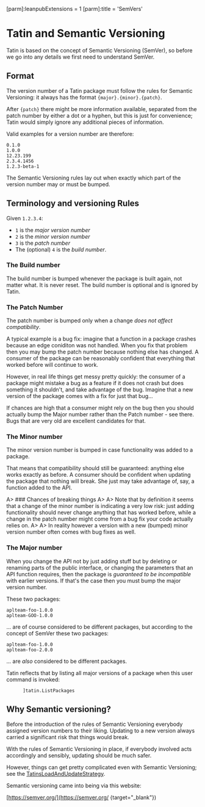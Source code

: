 [parm]:leanpubExtensions = 1
[parm]:title             = 'SemVers'


# Tatin and Semantic Versioning

Tatin is based on the concept of Semantic Versioning (SemVer), so before we go into any details we first need to understand SemVer. 

## Format

The version number of a Tatin package must follow the rules for Semantic Versioning: it always has the format `{major}.{minor}.{patch}`. 

After `{patch}` there might be more information available, separated from the patch number by either a dot or a hyphen, but this is just for convenience; Tatin would simply ignore any additional pieces of information.

Valid examples for a version number are therefore:

```
0.1.0
1.0.0
12.23.199
2.3.4.1456
1.2.3-beta-1
```

The Semantic Versioning rules lay out when exactly which part of the version number may or must be bumped.

## Terminology and versioning Rules

Given `1.2.3.4`:

* `1` is the _major version number_
* `2` is the _minor version number_
* `3` is the _patch number_ 
* The (optional) `4` is the _build number_.

### The Build number

The build number is bumped whenever the package is built again, not matter what. It is never reset. The build number is optional and is ignored by Tatin.

### The Patch Number

The patch number is bumped only when a change _does not affect compatibility_. 

A typical example is a bug fix: imagine that a function in a package crashes because an edge coniditon was not handled. When you fix that problem then you may bump the patch number because nothing else has changed. A consumer of the package can be reasonably confident that everything that worked before will continue to work.

However, in real life things get messy pretty quickly: the consumer of a package might mistake a bug as a feature if it does not crash but does something it shouldn't, and take advantage of the bug. Imagine that a new version of the package comes with a fix for just that bug...

If chances are high that a consumer might rely on the bug then you should actually bump the Major number rather than the Patch number - see there. Bugs that are very old are excellent candidates for that.

### The Minor number

The minor version number is bumped in case functionality was added to a package. 

That means that compatibility  should still be guaranteed: anything else works exactly as before. A consumer should be confident when updating the package that nothing will break. She just may take advantage of, say, a function  added to the API.

A> ### Chances of breaking things
A>
A> Note that by definition it seems that a change of the minor number is indicating a very low risk: just adding functionality should never change  anything that has worked before, while a change in the patch number might come from a bug fix your code actually relies on. 
A>
A> In reality however a version with a new (bumped) minor version number often comes with bug fixes as well.

### The Major number

When you change the API not by just adding stuff but by deleting or renaming parts of the public interface, or changing the parameters that an API function requires, then the package is _guaranteed to be incompatible_ with earlier versions. If that's the case then you must bump the major version number.

These two packages:

```
aplteam-foo-1.0.0
aplteam-GOO-1.0.0
```

... are of course considered to be different packages, but according to the concept of SemVer these two packages:

```
aplteam-foo-1.0.0
aplteam-foo-2.0.0
```

... are _also_ considered to be different packages.

Tatin reflects that by listing all major versions of a package when this user command is invoked:

```
      ]tatin.ListPackages
```


## Why Semantic versioning?

Before the introduction of the rules of Semantic Versioning everybody assigned version numbers to their liking. Updating to a new version always carried a significant risk that things would break.

With the rules of Semantic Versioning in place, if everybody involved acts accordingly and sensibly, updating should be much safer. 

However, things can get pretty complicated even with Semantic Versioning; see the [TatinsLoadAndUpdateStrategy](TatinsLoadAndUpdateStrategy.html "Link to the HTML document").

Semantic versioning came into being via this website:

[https://semver.org/](https://semver.org/ {target="_blank"})
